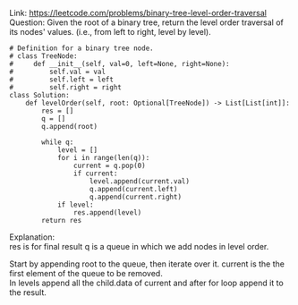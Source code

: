 Link: https://leetcode.com/problems/binary-tree-level-order-traversal  
Question: Given the root of a binary tree, return the level order traversal of its nodes' values. (i.e., from left to right, level by level).  
```python3
# Definition for a binary tree node.
# class TreeNode:
#     def __init__(self, val=0, left=None, right=None):
#         self.val = val
#         self.left = left
#         self.right = right
class Solution:
    def levelOrder(self, root: Optional[TreeNode]) -> List[List[int]]:
        res = []
        q = []
        q.append(root)

        while q:
            level = []
            for i in range(len(q)):
                current = q.pop(0)
                if current:
                    level.append(current.val)
                    q.append(current.left)
                    q.append(current.right)
            if level:
                res.append(level)
        return res

```
Explanation:  
res is for final result
q is a queue in which we add nodes in level order.  
  
Start by appending root to the queue, then iterate over it. current is the the first element of the queue to be removed.  
In levels append all the child.data of current and after for loop append it to the result.  
